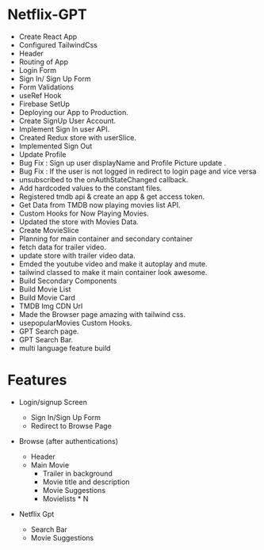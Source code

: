 # Netflix-GPT
- Create React App
- Configured TailwindCss
- Header
- Routing of App
- Login Form
- Sign In/ Sign Up Form
- Form Validations
- useRef Hook
- Firebase SetUp
- Deploying our App to Production.
- Create SignUp User Account.
- Implement Sign In user API.
- Created Redux store with userSlice.
- Implemented Sign Out
- Update Profile
- Bug Fix : Sign up user displayName and Profile Picture update .
- Bug Fix : If the user is not logged in redirect to login page and vice versa
- unsubscribed to the onAuthStateChanged callback.
- Add hardcoded values to the constant files.
- Registered  tmdb api & create an app  & get access token.
- Get Data from TMDB now playing movies list API.
- Custom Hooks for Now Playing Movies.
- Updated the store with Movies Data.
- Create MovieSlice 
- Planning for main container and secondary container
- fetch data for trailer video.
- update store with trailer video data.
- Emded the youtube video and make it autoplay and mute.
- tailwind classed to make it main container look awesome.
- Build Secondary Components
- Build Movie List
- Build Movie Card
- TMDB Img CDN Url
- Made the Browser page amazing with tailwind css.
- usepopularMovies Custom Hooks.
- GPT Search page.
- GPT Search Bar.
- multi language feature build








# Features
- Login/signup Screen
  - Sign In/Sign Up Form
  - Redirect to Browse Page

- Browse (after authentications)
  - Header
  - Main Movie
    - Trailer in background
    - Movie title and description
    - Movie Suggestions
     - Movielists * N 
- Netflix Gpt
  - Search Bar
  - Movie Suggestions


